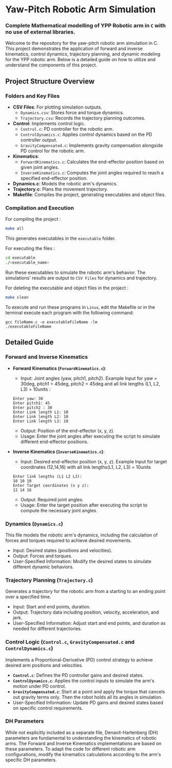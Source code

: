 # Yaw-Pitch Robotic Arm Simulation

### Complete Mathematical modelling of YPP Robotic arm in `C` with no use of external libraries.

Welcome to the repository for the yaw-pitch robotic arm simulation in C. This project demonstrates the application of forward and inverse kinematics, control dynamics, trajectory planning, and dynamic modeling for the YPP robotic arm. Below is a detailed guide on how to utilize and understand the components of this project.

## Project Structure Overview

### Folders and Key Files

- **CSV Files**: For plotting simulation outputs.
  - `Dynamics.csv`: Stores force and torque dynamics.
  - `Trajectory.csv`: Records the trajectory planning outcomes.
- **Control**: Implements control logic.
  - `Control.c`: PD controller for the robotic arm.
  - `ControlDynamics.c`: Applies control dynamics based on the PD controller output.
  - `GravityCompensated.c`: Implements gravity compensation alongside PD control for the robotic arm.
- **Kinematics**:
  - `ForwardKinematics.c`: Calculates the end-effector position based on given joint angles.
  - `InverseKinematics.c`: Computes the joint angles required to reach a specified end-effector position.
- **Dynamics.c**: Models the robotic arm's dynamics.
- **Trajectory.c**: Plans the movement trajectory.
- **Makefile**: Compiles the project, generating executables and object files.

### Compilation and Execution

For compiling the project :

```sh
make all
```

This generates executables in the `executable` folder.

For executing the files :

```sh
cd executable
./<executable_name>
```

Run these executables to simulate the robotic arm's behavior. The simulations' results are output to `CSV Files` for dynamics and trajectory.

For deleting the executable and object files in the project :

```sh
make clean
```

To execute and run these programs in `Linux`, edit the Makefile or in the terminal execute each program with the following command:
```
gcc fileName.c -o executableFileName -lm
./executableFileName
```

## Detailed Guide

### Forward and Inverse Kinematics

- **Forward Kinematics (`ForwardKinematics.c`)**:

  - Input: Joint angles (yaw, pitch1, pitch2).
  Example Input for yaw = 30deg, pitch1 = 45deg, pitch2 = 45deg and all link lengths (L1, L2, L3) = 10units :
  ```
  Enter yaw: 30
  Enter pitch1: 45
  Enter pitch2 : 30
  Enter Link length L1: 10
  Enter Link length L2: 10
  Enter Link length L3: 10
  ```
  - Output: Position of the end-effector (x, y, z).
  - Usage: Enter the joint angles after executing the script to simulate different end-effector positions.

- **Inverse Kinematics (`InverseKinematics.c`)**:
  - Input: Desired end-effector position (x, y, z).
  Example Input for target coordinates (12,14,16) with all link lengths(L1, L2, L3) = 10units
  ```
  Enter link lengths (L1 L2 L3):
  10 10 10
  Enter Target coordinates (x y z):
  12 14 16
  ```
  - Output: Required joint angles.
  - Usage: Enter the target position after executing the script to compute the necessary joint angles.

### Dynamics (`Dynamics.c`)

This file models the robotic arm's dynamics, including the calculation of forces and torques required to achieve desired movements.

- Input: Desired states (positions and velocities).
- Output: Forces and torques.
- User-Specified Information: Modify the desired states to simulate different dynamic behaviors.

### Trajectory Planning (`Trajectory.c`)

Generates a trajectory for the robotic arm from a starting to an ending point over a specified time.

- Input: Start and end points, duration.
- Output: Trajectory data including position, velocity, acceleration, and jerk.
- User-Specified Information: Adjust start and end points, and duration as needed for different trajectories.

### Control Logic (`Control.c`, `GravityCompensated.c` and `ControlDynamics.c`)

Implements a Proportional-Derivative (PD) control strategy to achieve desired arm positions and velocities.

- **`Control.c`**: Defines the PD controller gains and desired states.
- **`ControlDynamics.c`**: Applies the control inputs to simulate the arm's motion under PD control.
- **`GravityCompensated.c`**: Start at a point and apply the torque that cancels out gravity terms only. Then the robot holds all its angles in simulation.
- User-Specified Information: Update PD gains and desired states based on specific control requirements.

### DH Parameters

While not explicitly included as a separate file, Denavit-Hartenberg (DH) parameters are fundamental to understanding the kinematics of robotic arms. The Forward and Inverse Kinematics implementations are based on these parameters. To adapt the code for different robotic arm configurations, modify the kinematics calculations according to the arm's specific DH parameters.
